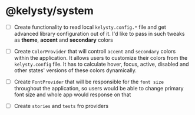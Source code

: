 # @kelysty/system

- [ ] Create functionality to read local `kelysty.config.*` file and get advanced library configuration out of it. I'd like to pass in such tweaks as **theme**, **accent** and **secondary** colors
- [ ] Create `ColorProvider` that will controll `accent` and `secondary` colors within the application. It allows users to customize their colors from the `kelysty.config` file. It has to calculate hover, focus, active, disabled and other states' versions of these colors dynamically.
- [ ] Create `FontProvider` that will be responsible for the `font size` throughout the application, so users would be able to change primary font size and whole app would response on that

- [ ] Create `stories` and `tests` fro providers
